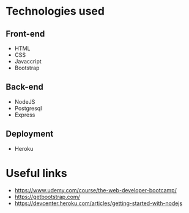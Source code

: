
# Technologies used
## Front-end
  - HTML
  - CSS
  - Javaccript
  - Bootstrap
  
## Back-end
  - NodeJS
  - Postgresql
  - Express
  
## Deployment
 - Heroku

# Useful links
- https://www.udemy.com/course/the-web-developer-bootcamp/
- https://getbootstrap.com/
- https://devcenter.heroku.com/articles/getting-started-with-nodejs
